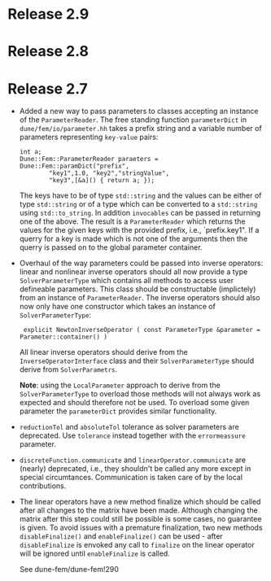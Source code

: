 # Release 2.9

# Release 2.8

# Release 2.7

-  Added a new way to pass parameters to classes accepting an instance of
   the `ParameterReader`. The free standing function `parameterDict` in
   `dune/fem/io/parameter.hh` takes a prefix string and a variable number
   of parameters representing `key-value` pairs:
   ```
   int a;
   Dune::Fem::ParameterReader paraeters = Dune::Fem::paramDict("prefix",
           "key1",1.0, "key2","stringValue",
           "key3",[&a]() { return a; });
   ```
   The keys have to be of type `std::string` and the values can be either
   of type `std::string` or of a type which can be converted to a `std::string`
   using `std::to_string`. In addition `invocables` can be passed in
   returning one of the above. The result is a `ParameterReader` which
   returns the values for the given keys with the provided prefix, i.e.,
   `prefix.key1". If a querry for a key is made which is not one of the
   arguments then the querry is passed on to the global parameter
   container.

-  Overhaul of the way parameters could be passed into inverse operators:
   linear and nonlinear inverse operators should all now provide a type
   `SolverParameterType` which contains all methods to access user
   defineable parameters. This class should be constructable (implictely)
   from an instance of `ParameterReader`. The inverse operators
   should also now only have one constructor
   which takes an instance of `SolverParameterType`:
   ```
    explicit NewtonInverseOperator ( const ParameterType &parameter = Parameter::container() )
   ```
   All linear inverse operators should derive from the
   `InverseOperatorInterface` class and their `SolverParameterType` should
   derive from `SolverParametrs`.

   __Note__: using the `LocalParameter` approach to derive from the
   `SolverParameterType` to overload those methods will not always work as expected
   and should therefore not be used. To overload some given parameter the
   `parameterDict` provides similar functionality.

-  `reductionTol` and `absoluteTol` tolerance as solver parameters are
   deprecated. Use `tolerance` instead together with the `errormeassure`
   parameter.

-  `discreteFunction.communicate` and `linearOperator.communicate` are
   (nearly) deprecated, i.e., they shouldn't be called any more except in
   special circumtances.  Communication is taken care of by the local contributions.

-  The linear operators have a new method finalize which should be called
   after all changes to the matrix have been made. Although changing the
   matrix after this step could still be possible is some cases,
   no guarantee is given. To avoid issues with a premature finalization,
   two new methods `disableFinalize()` and `enableFinalize()` can be used -
   after `disableFinalize` is envoked any call to `finalize` on the linear
   operator will be ignored until `enableFinalize` is called.

    See dune-fem/dune-fem!290
